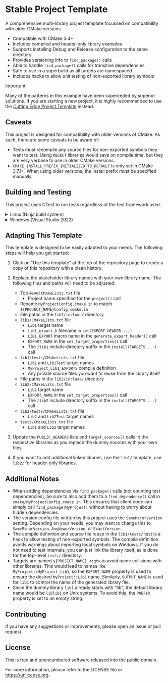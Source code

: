 # Stable Project Template

A comprehensive multi-library project template focussed on compatibility with older CMake versions.

- Compatible with CMake 3.4+
- Includes compiled and header-only library examples
- Supports installing Debug and Release configuration to the same directory
- Provides versioning info to `find_package()` calls
- Able to handle `find_package()` calls for transitive dependencies
- Safe to use in a superbuild as all targets are namespaced
- Includes hacks to allow unit testing of non-exported library symbols

> [!IMPORTANT]
> Many of the patterns in this example have been superceded by superior solutions. If you are starting a new project, it is highly recommended to use the [Cutting Edge Project Template](https://github.com/CMake-Blueprints/cutting-edge-project-template) instead.

## Caveats

This project is designed for compatibility with older versions of CMake. As such, there are some caveats to be aware of:

- Tests must recompile any source files for non-exported symbols they want to test. Using `OBJECT` libraries would save on compile time, but they are very verbose to use in older CMake versions.
- `CMAKE_INSTALL_PREFIX_INITIALIZED_TO_DEFAULT` is only set in CMake 3.7.1+. When using older versions, the install prefix must be specified manually.

## Building and Testing

This project uses CTest to run tests regardless of the test framework used.

<details>
<summary>Linux (Ninja build system)</summary>

The following commands will build the project with the default compiler in both Debug and Release configurations, run the tests in Debug configuration, and install the library to the `install` directory.

```bash
# Optional: Install ninja-build (Debian/Ubuntu shown)
sudo apt install ninja-build

# Configure and build (Release)
cmake -S . -B build/ -G Ninja -DCMAKE_BUILD_TYPE=Release
cmake --build build/ --target install
rm -rf build/

# Configure amnd build (Debug)
cmake -S . -B build/ -G Ninja -DCMAKE_BUILD_TYPE=Debug
cmake --build build/ --target install

# Test
cd build/
ctest --output-on-failure
cd ..
```

The `install` directory will contain CMake configuration files for both Debug and Release configurations and can be used by other CMake projects. Add a `find_package(MyProject)` statement to the consuming project and make sure that the install path is added to the `CMAKE_PREFIX_PATH` variable.

</details>

<details>
<summary>Windows (Visual Studio 2022)</summary>

The following commands will build the project with MSVC v143 in both Debug and Release configurations, run the tests in Debug configuration, and install the library to the `install` directory.

```powershell
# Configure
cmake -S . -B .\build\ -G "Visual Studio 17 2022" -A x64

# Build
cmake --build .\build\ --target install --config Debug
cmake --build .\build\ --target install --config Release

# Test
cd .\build\
ctest --output-on-failure -C Debug
cd ..
```

The `install` directory will contain CMake configuration files for both Debug and Release configurations and can be used by other CMake projects. Add a `find_package(MyProject)` statement to the consuming project and make sure that the install path is added to the `CMAKE_PREFIX_PATH` variable.

</details>

## Adapting This Template

This template is designed to be easily adapted to your needs. The following steps will help you get started:

1. Click on "Use this template" at the top of the repository page to create a copy of this repository with a clean history.
2. Replace the placeholder library names with your own library name. The following files and paths will need to be adjusted:

    - Top-level `CMakeLists.txt` file
       - Project name specified for the `project()` call
    - Rename `MyProjectConfig.cmake.in` to match `${PROJECT_NAME}Config.cmake.in`
    - File paths in the `lib1/include/` directory
    - `lib1/CMakeLists.txt` file
       - `Lib1` target name
       - `lib1_export.h` filename in `set(EXPORT_HEADER ...)`
       - `LIB1_EXPORT` macro name in the `generate_export_header()` call
       - `EXPORT_NAME` in the `set_target_properties()` call
       - The `/lib1` include directory suffix in the `install(TARGETS ...)` call
    - `lib1/tests/CMakeLists.txt` file
       - `Lib1` and `Lib1Test` target names
       - `MyProject_Lib1_EXPORTS` compile definition
       - Any private source files you want to reuse from the library itself
    - File paths in the `lib2/include/` directory
    - `lib2/CMakeLists.txt` file
       - `Lib2` target name
       - `EXPORT_NAME` in the `set_target_properties()` call
       - The `/lib2` include directory suffix in the `install(TARGETS ...)` call
    - `lib2/tests/CMakeLists.txt` file
       - `Lib2` and `Lib2Test` target names
    - `tests/CMakeLists.txt` file
       - `Lib1` and `Lib2` target names

3. Update the `PUBLIC_HEADERS` lists and `target_sources()` calls in the respective libraries as you replace the dummy sources with your own files.
4. If you want to add additional linked libaries, use the `lib1/` template, use `lib2/` for header-only libraries.

## Additional Notes

- When adding dependencies via `find_package()` calls (not counting test dependencies), be sure to also add them to a `find_dependency()` call in `cmake/MyProjectConfig.cmake.in`. This ensures that client code can simply call `find_package(MyProject)` without having to worry about hidden dependencies.
- The version config file written by this project uses the `SameMajorVersion` setting. Depending on your needs, you may want to change this to `SameMinorVersion`, `AnyNewerVersion`, or `ExactVersion`.
- The compile definition and source file reuse in the `lib1/tests/` test is a hack to allow testing of non-exported symbols. The compile definition avoids warnings about importing local symbols on Windows. If you do not need to test internals, you can just link the library itself, as is done for the top-level `tests/` directory.
- Targets are named `${PROJECT_NAME}_<tgt>` to avoid name collisions with other libraries. This would lead to names like `MyProject::MyProject_Lib1`, so the `EXPORT_NAME` property is used to ensure the desired `MyProject::Lib1` name. Similarly, `OUTPUT_NAME` is used for `lib1` to control the name of the generated library file.
- Since the dummy library `lib1` already starts with "lib", the default library name would be `liblib1` on Unix systems. To avoid this, the `PREFIX` property is set to an empty string.

## Contributing

If you have any suggestions or improvements, please open an issue or pull request.

## License

This is free and unencumbered software released into the public domain.

For more information, please refer to the LICENSE file or <https://unlicense.org>.
